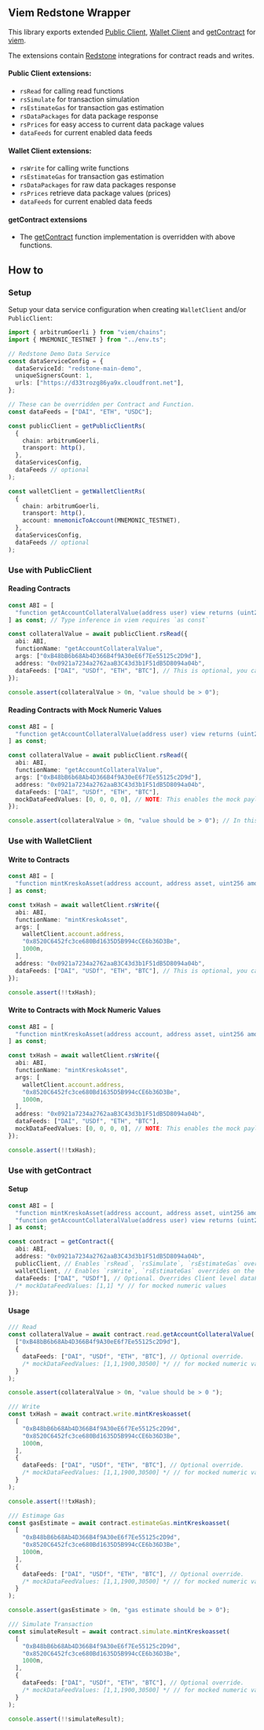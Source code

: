 ## Viem Redstone Wrapper

This library exports extended [Public Client](https://viem.sh/docs/clients/public.html), [Wallet Client](https://viem.sh/docs/clients/wallet.html) and [getContract](https://viem.sh/docs/contract/getContract.html) for [viem](https://viem.sh/docs/getting-started.html).

The extensions contain [Redstone](https://docs.redstone.finance/docs/smart-contract-devs/get-started/redstone-core) integrations for contract reads and writes.

#### Public Client extensions:

- `rsRead` for calling read functions
- `rsSimulate` for transaction simulation
- `rsEstimateGas` for transaction gas estimation
- `rsDataPackages` for data package response
- `rsPrices` for easy access to current data package values
- `dataFeeds` for current enabled data feeds

#### Wallet Client extensions:

- `rsWrite` for calling write functions
- `rsEstimateGas` for transaction gas estimation
- `rsDataPackages` for raw data packages response
- `rsPrices` retrieve data package values (prices)
- `dataFeeds` for current enabled data feeds

#### getContract extensions

- The [getContract](https://viem.sh/docs/contract/getContract.html) function implementation is overridden with above functions.

## How to

### Setup

Setup your data service configuration when creating `WalletClient` and/or `PublicClient`:

```typescript
import { arbitrumGoerli } from "viem/chains";
import { MNEMONIC_TESTNET } from "../env.ts";

// Redstone Demo Data Service
const dataServiceConfig = {
  dataServiceId: "redstone-main-demo",
  uniqueSignersCount: 1,
  urls: ["https://d33trozg86ya9x.cloudfront.net"],
};

// These can be overridden per Contract and Function.
const dataFeeds = ["DAI", "ETH", "USDC"];

const publicClient = getPublicClientRs(
  {
    chain: arbitrumGoerli,
    transport: http(),
  },
  dataServicesConfig,
  dataFeeds // optional
);

const walletClient = getWalletClientRs(
  {
    chain: arbitrumGoerli,
    transport: http(),
    account: mnemonicToAccount(MNEMONIC_TESTNET),
  },
  dataServicesConfig,
  dataFeeds // optional
);
```

### Use with PublicClient

#### Reading Contracts

```typescript
const ABI = [
  "function getAccountCollateralValue(address user) view returns (uint256)",
] as const; // Type inference in viem requires `as const`

const collateralValue = await publicClient.rsRead({
  abi: ABI,
  functionName: "getAccountCollateralValue",
  args: ["0xB48bB6b68Ab4D366B4f9A30eE6f7Ee55125c2D9d"],
  address: "0x0921a7234a2762aaB3C43d3b1F51dB5D8094a04b",
  dataFeeds: ["DAI", "USDf", "ETH", "BTC"], // This is optional, you can specify these on PublicClient level in setup
});

console.assert(collateralValue > 0n, "value should be > 0");
```

#### Reading Contracts with Mock Numeric Values

```typescript
const ABI = [
  "function getAccountCollateralValue(address user) view returns (uint256)",
] as const;

const collateralValue = await publicClient.rsRead({
  abi: ABI,
  functionName: "getAccountCollateralValue",
  args: ["0xB48bB6b68Ab4D366B4f9A30eE6f7Ee55125c2D9d"],
  address: "0x0921a7234a2762aaB3C43d3b1F51dB5D8094a04b",
  dataFeeds: ["DAI", "USDf", "ETH", "BTC"],
  mockDataFeedValues: [0, 0, 0, 0], // NOTE: This enables the mock payload generation (instead of fetching from data service).
});

console.assert(collateralValue > 0n, "value should be > 0"); // In this example, the target contract still uses secondary oracle if Redstone price is 0.
```

### Use with WalletClient

#### Write to Contracts

```typescript
const ABI = [
  "function mintKreskoAsset(address account, address asset, uint256 amount) view returns (uint256)",
] as const;

const txHash = await walletClient.rsWrite({
  abi: ABI,
  functionName: "mintKreskoAsset",
  args: [
    walletClient.account.address,
    "0x8520C6452fc3ce680Bd1635D5B994cCE6b36D3Be",
    1000n,
  ],
  address: "0x0921a7234a2762aaB3C43d3b1F51dB5D8094a04b",
  dataFeeds: ["DAI", "USDf", "ETH", "BTC"], // This is optional, you can specify these on WalletClient level in setup
});

console.assert(!!txHash);
```

#### Write to Contracts with Mock Numeric Values

```typescript
const ABI = [
  "function mintKreskoAsset(address account, address asset, uint256 amount) view returns (uint256)",
] as const;

const txHash = await walletClient.rsWrite({
  abi: ABI,
  functionName: "mintKreskoAsset",
  args: [
    walletClient.account.address,
    "0x8520C6452fc3ce680Bd1635D5B994cCE6b36D3Be",
    1000n,
  ],
  address: "0x0921a7234a2762aaB3C43d3b1F51dB5D8094a04b",
  dataFeeds: ["DAI", "USDf", "ETH", "BTC"],
  mockDataFeedValues: [0, 0, 0, 0], // NOTE: This enables the mock payload generation (instead of fetching from data service).
});

console.assert(!!txHash);
```

### Use with getContract

#### Setup

```typescript
const ABI = [
  "function mintKreskoAsset(address account, address asset, uint256 amount) view returns (uint256)",
  "function getAccountCollateralValue(address user) view returns (uint256)",
] as const;

const contract = getContract({
  abi: ABI,
  address: "0x0921a7234a2762aaB3C43d3b1F51dB5D8094a04b",
  publicClient, // Enables `rsRead`, `rsSimulate`, `rsEstimateGas` overrides on the contract.
  walletClient, // Enables `rsWrite`, `rsEstimateGas` overrides on the contract.
  dataFeeds: ["DAI", "USDf"], // Optional. Overrides Client level dataFeeds set.
  /* mockDataFeedValues: [1,1] */ // for mocked numeric values
});
```

#### Usage

```typescript
/// Read
const collateralValue = await contract.read.getAccountCollateralValue(
  ["0xB48bB6b68Ab4D366B4f9A30eE6f7Ee55125c2D9d"],
  {
    dataFeeds: ["DAI", "USDf", "ETH", "BTC"], // Optional override.
    /* mockDataFeedValues: [1,1,1900,30500] */ // for mocked numeric values
  }
);

console.assert(collateralValue > 0n, "value should be > 0 ");

/// Write
const txHash = await contract.write.mintKreskoasset(
  [
    "0xB48bB6b68Ab4D366B4f9A30eE6f7Ee55125c2D9d",
    "0x8520C6452fc3ce680Bd1635D5B994cCE6b36D3Be",
    1000n,
  ],
  {
    dataFeeds: ["DAI", "USDf", "ETH", "BTC"], // Optional override.
    /* mockDataFeedValues: [1,1,1900,30500] */ // for mocked numeric values
  }
);

console.assert(!!txHash);

/// Estimage Gas
const gasEstimate = await contract.estimateGas.mintKreskoasset(
  [
    "0xB48bB6b68Ab4D366B4f9A30eE6f7Ee55125c2D9d",
    "0x8520C6452fc3ce680Bd1635D5B994cCE6b36D3Be",
    1000n,
  ],
  {
    dataFeeds: ["DAI", "USDf", "ETH", "BTC"], // Optional override.
    /* mockDataFeedValues: [1,1,1900,30500] */ // for mocked numeric values
  }
);

console.assert(gasEstimate > 0n, "gas estimate should be > 0");

/// Simulate Transaction
const simulateResult = await contract.simulate.mintKreskoasset(
  [
    "0xB48bB6b68Ab4D366B4f9A30eE6f7Ee55125c2D9d",
    "0x8520C6452fc3ce680Bd1635D5B994cCE6b36D3Be",
    1000n,
  ],
  {
    dataFeeds: ["DAI", "USDf", "ETH", "BTC"], // Optional override.
    /* mockDataFeedValues: [1,1,1900,30500] */ // for mocked numeric values
  }
);

console.assert(!!simulateResult);
```
